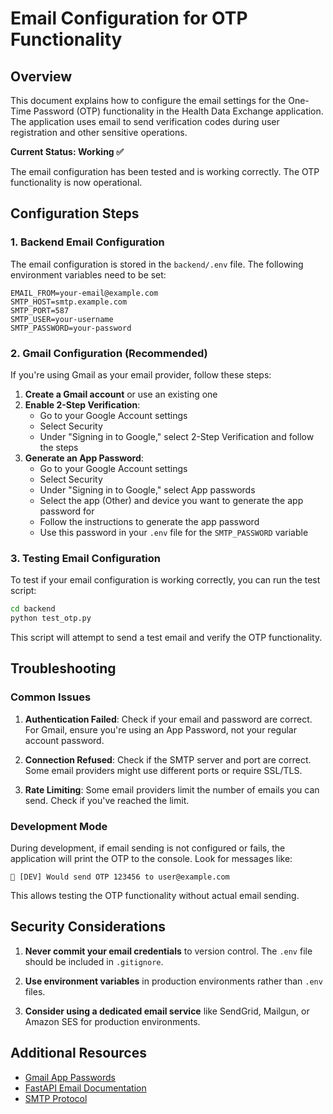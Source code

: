 # Email Configuration for OTP Functionality

## Overview

This document explains how to configure the email settings for the One-Time Password (OTP) functionality in the Health Data Exchange application. The application uses email to send verification codes during user registration and other sensitive operations.

**Current Status: Working ✅**

The email configuration has been tested and is working correctly. The OTP functionality is now operational.

## Configuration Steps

### 1. Backend Email Configuration

The email configuration is stored in the `backend/.env` file. The following environment variables need to be set:

```
EMAIL_FROM=your-email@example.com
SMTP_HOST=smtp.example.com
SMTP_PORT=587
SMTP_USER=your-username
SMTP_PASSWORD=your-password
```

### 2. Gmail Configuration (Recommended)

If you're using Gmail as your email provider, follow these steps:

1. **Create a Gmail account** or use an existing one
2. **Enable 2-Step Verification**:
   - Go to your Google Account settings
   - Select Security
   - Under "Signing in to Google," select 2-Step Verification and follow the steps
3. **Generate an App Password**:
   - Go to your Google Account settings
   - Select Security
   - Under "Signing in to Google," select App passwords
   - Select the app (Other) and device you want to generate the app password for
   - Follow the instructions to generate the app password
   - Use this password in your `.env` file for the `SMTP_PASSWORD` variable

### 3. Testing Email Configuration

To test if your email configuration is working correctly, you can run the test script:

```bash
cd backend
python test_otp.py
```

This script will attempt to send a test email and verify the OTP functionality.

## Troubleshooting

### Common Issues

1. **Authentication Failed**: Check if your email and password are correct. For Gmail, ensure you're using an App Password, not your regular account password.

2. **Connection Refused**: Check if the SMTP server and port are correct. Some email providers might use different ports or require SSL/TLS.

3. **Rate Limiting**: Some email providers limit the number of emails you can send. Check if you've reached the limit.

### Development Mode

During development, if email sending is not configured or fails, the application will print the OTP to the console. Look for messages like:

```
📧 [DEV] Would send OTP 123456 to user@example.com
```

This allows testing the OTP functionality without actual email sending.

## Security Considerations

1. **Never commit your email credentials** to version control. The `.env` file should be included in `.gitignore`.

2. **Use environment variables** in production environments rather than `.env` files.

3. **Consider using a dedicated email service** like SendGrid, Mailgun, or Amazon SES for production environments.

## Additional Resources

- [Gmail App Passwords](https://support.google.com/accounts/answer/185833)
- [FastAPI Email Documentation](https://sabuhish.github.io/fastapi-mail/)
- [SMTP Protocol](https://en.wikipedia.org/wiki/Simple_Mail_Transfer_Protocol)